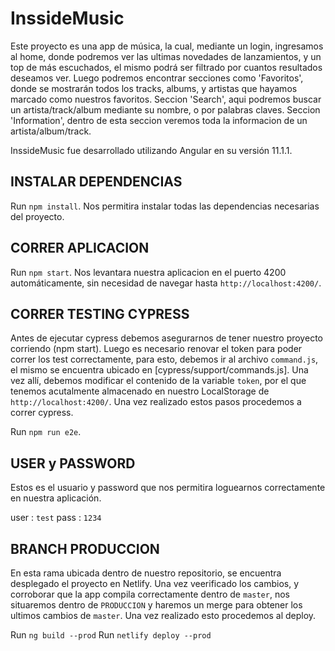 # InssideMusic

Este proyecto es una app de música, la cual, mediante un login, ingresamos al home, donde podremos ver
las ultimas novedades de lanzamientos, y un top de más escuchados, el mismo podrá ser filtrado por cuantos
resultados deseamos ver.
Luego podremos encontrar secciones como 'Favoritos', donde se mostrarán todos los tracks, albums, y artistas
que hayamos marcado como nuestros favoritos.
Seccion 'Search', aqui podremos buscar un artista/track/album mediante su nombre, o por palabras claves.
Seccion 'Information', dentro de esta seccion veremos toda la informacion de un artista/album/track.

InssideMusic fue desarrollado utilizando Angular en su versión 11.1.1.

## INSTALAR DEPENDENCIAS

Run `npm install`. Nos permitira instalar todas las dependencias necesarias del proyecto.

## CORRER APLICACION

Run `npm start`. Nos levantara nuestra aplicacion en el puerto 4200 automáticamente, sin necesidad de navegar hasta
`http://localhost:4200/`.

## CORRER TESTING CYPRESS

Antes de ejecutar cypress debemos asegurarnos de tener nuestro proyecto corriendo (npm start).
Luego es necesario renovar el token para poder correr los test correctamente, para esto, debemos ir
al archivo `command.js`, el mismo se encuentra ubicado en [cypress/support/commands.js].
Una vez allí, debemos modificar el contenido de la variable `token`, por el que tenemos acutalmente
almacenado en nuestro LocalStorage de `http://localhost:4200/`.
Una vez realizado estos pasos procedemos a correr cypress.

Run `npm run e2e`.

## USER y PASSWORD

Estos es el usuario y password que nos permitira loguearnos correctamente en nuestra aplicación.

user : `test`
pass : `1234`

## BRANCH PRODUCCION

En esta rama ubicada dentro de nuestro repositorio, se encuentra desplegado el proyecto en Netlify.
Una vez veerificado los cambios, y corroborar que la app compila correctamente dentro de `master`,
nos situaremos dentro de `PRODUCCION` y haremos un merge para obtener los ultimos cambios de `master`.
Una vez realizado esto procedemos al deploy.

Run `ng build --prod`
Run `netlify deploy --prod`
